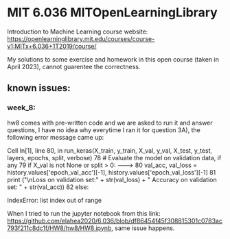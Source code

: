 # MIT 6.036 MITOpenLearningLibrary
Introduction to Machine Learning
course website: https://openlearninglibrary.mit.edu/courses/course-v1:MITx+6.036+1T2019/course/

My solutions to some exercise and homework in this open course (taken in April 2023), cannot guarentee the correctness.

## known issues:
### week_8: 
hw8 comes with pre-written code and we are asked to run it and answer questions, I have no idea why everytime I ran it for question 3A), the following error message came up:

Cell In[1], line 80, in run_keras(X_train, y_train, X_val, y_val, X_test, y_test, layers, epochs, split, verbose)
     78 # Evaluate the model on validation data, if any
     79 if X_val is not None or split > 0:
---> 80     val_acc, val_loss = history.values['epoch_val_acc'][-1], history.values['epoch_val_loss'][-1]
     81     print ("\nLoss on validation set:"  + str(val_loss) + " Accuracy on validation set: " + str(val_acc))
     82 else:

IndexError: list index out of range

When I tried to run the jupyter notebook from this link: https://github.com/elahea2020/6.036/blob/df86454f45f308815301c0783ac793f211c8dc1f/HW8/hw8/HW8.ipynb, same issue happens.

